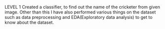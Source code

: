 LEVEL 1
Created a classifier, to find out the name of the cricketer from given image.
Other than this I have also performed various things on the dataset such as data preprocessing and EDA(Exploratory data analysis) to get to know about the dataset.
